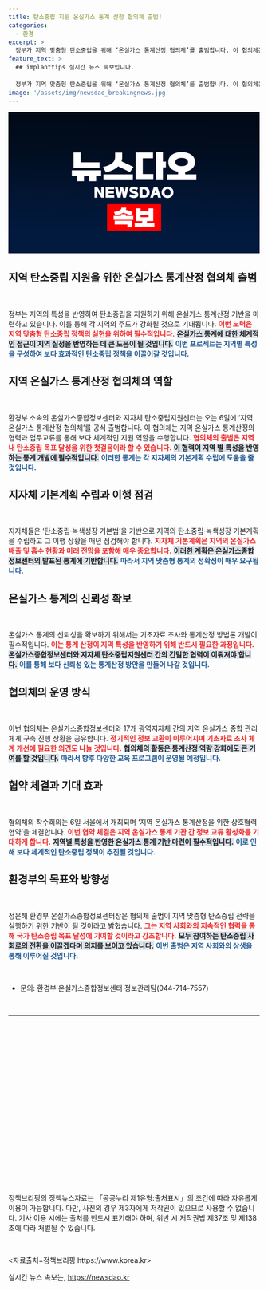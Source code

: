 ```yaml
---
title: 탄소중립 지원 온실가스 통계 산정 협의체 출범!
categories:
  - 환경
excerpt: >
  정부가 지역 맞춤형 탄소중립을 위해 ‘온실가스 통계산정 협의체’를 출범합니다. 이 협의체는 6일 첫 회의를 통해 통계 기반의 효과적인 탄소중립 전략을 지원할 예정입니다. 지역 특성을 반영한 통계로 탄소중립 목표에 한 발 더 다가갑니다!
feature_text: >
  ## implanttips 실시간 뉴스 속보입니다.

  정부가 지역 맞춤형 탄소중립을 위해 ‘온실가스 통계산정 협의체’를 출범합니다. 이 협의체는 6일 첫 회의를 통해 통계 기반의 효과적인 탄소중립 전략을 지원할 예정입니다. 지역 특성을 반영한 통계로 탄소중립 목표에 한 발 더 다가갑니다!
image: '/assets/img/newsdao_breakingnews.jpg'
---
```


<p><img src="/assets/img/newsdao_breakingnews.jpg" alt="implanttips 속보" /></p>

<h2 data-ke-size="size26">지역 탄소중립 지원을 위한 온실가스 통계산정 협의체 출범</h2>

<p data-ke-size="size16">&nbsp;</p> 

<p>정부는 지역의 특성을 반영하여 탄소중립을 지원하기 위해 온실가스 통계산정 기반을 마련하고 있습니다. 이를 통해 각 지역의 주도가 강화될 것으로 기대됩니다. <b><span style="color: #ee2323;">이번 노력은 지역 맞춤형 탄소중립 정책의 실현을 위하여 필수적입니다.</span></b>   <b><span style="background-color: #21538527;">온실가스 통계에 대한 체계적인 접근이 지역 실정을 반영하는 데 큰 도움이 될 것입니다.</span></b>  <b><span style="color: #1a5490;">이번 프로젝트는 지역별 특성을 구성하여 보다 효과적인 탄소중립 정책을 이끌어갈 것입니다.</span></b> </p>

<h2 data-ke-size="size26">지역 온실가스 통계산정 협의체의 역할</h2>

<p data-ke-size="size16">&nbsp;</p> 

<p>환경부 소속의 온실가스종합정보센터와 지자체 탄소중립지원센터는 오는 6일에 ‘지역 온실가스 통계산정 협의체’를 공식 출범합니다. 이 협의체는 지역 온실가스 통계산정의 협력과 업무교류를 통해 보다 체계적인 지원 역할을 수행합니다. <b><span style="color: #ee2323;">협의체의 출범은 지역 내 탄소중립 목표 달성을 위한 첫걸음이라 할 수 있습니다.</span></b>   <b><span style="background-color: #21538527;">이 협력이 지역 별 특성을 반영하는 통계 개발에 필수적입니다.</span></b> <b><span style="color: #1a5490;">이러한 통계는 각 지자체의 기본계획 수립에 도움을 줄 것입니다.</span></b></p>

<h2 data-ke-size="size26">지자체 기본계획 수립과 이행 점검</h2>

<p data-ke-size="size16">&nbsp;</p> 

<p>지자체들은 ‘탄소중립·녹색성장 기본법’을 기반으로 지역의 탄소중립·녹색성장 기본계획을 수립하고 그 이행 상황을 매년 점검해야 합니다. <b><span style="color: #ee2323;">지자체 기본계획은 지역의 온실가스 배출 및 흡수 현황과 미래 전망을 포함해 매우 중요합니다.</span></b>  <b><span style="background-color: #21538527;">이러한 계획은 온실가스종합정보센터의 발표된 통계에 기반합니다.</span></b>  <b><span style="color: #1a5490;">따라서 지역 맞춤형 통계의 정확성이 매우 요구됩니다.</span></b></p>

<h2 data-ke-size="size26">온실가스 통계의 신뢰성 확보</h2>

<p data-ke-size="size16">&nbsp;</p> 

<p>온실가스 통계의 신뢰성을 확보하기 위해서는 기초자료 조사와 통계산정 방법론 개발이 필수적입니다. <b><span style="color: #ee2323;">이는 통계 산정이 지역 특성을 반영하기 위해 반드시 필요한 과정입니다.</span></b>  <b><span style="background-color: #21538527;">온실가스종합정보센터와 지자체 탄소중립지원센터 간의 긴밀한 협력이 이뤄져야 합니다.</span></b>  <b><span style="color: #1a5490;">이를 통해 보다 신뢰성 있는 통계산정 방안을 만들어 나갈 것입니다.</span></b></p>

<h2 data-ke-size="size26">협의체의 운영 방식</h2>

<p data-ke-size="size16">&nbsp;</p> 

<p>이번 협의체는 온실가스종합정보센터와 17개 광역지자체 간의 지역 온실가스 종합 관리체계 구축 진행 상황을 공유합니다. <b><span style="color: #ee2323;">정기적인 정보 교환이 이루어지며 기초자료 조사 체계 개선에 필요한 의견도 나눌 것입니다.</span></b>  <b><span style="background-color: #21538527;">협의체의 활동은 통계산정 역량 강화에도 큰 기여를 할 것입니다.</span></b> <b><span style="color: #1a5490;">따라서 향후 다양한 교육 프로그램이 운영될 예정입니다.</span></b></p>

<h2 data-ke-size="size26">협약 체결과 기대 효과</h2>

<p data-ke-size="size16">&nbsp;</p> 

<p>협의체의 착수회의는 6일 서울에서 개최되며 ‘지역 온실가스 통계산정을 위한 상호협력 협약’을 체결합니다. <b><span style="color: #ee2323;">이번 협약 체결은 지역 온실가스 통계 기관 간 정보 교류 활성화를 기대하게 합니다.</span></b>  <b><span style="background-color: #21538527;">지역별 특성을 반영한 온실가스 통계 기반 마련이 필수적입니다.</span></b>  <b><span style="color: #1a5490;">이로 인해 보다 체계적인 탄소중립 정책이 추진될 것입니다.</span></b></p>

<h2 data-ke-size="size26">환경부의 목표와 방향성</h2>

<p data-ke-size="size16">&nbsp;</p> 

<p>정은해 환경부 온실가스종합정보센터장은 협의체 출범이 지역 맞춤형 탄소중립 전략을 실행하기 위한 기반이 될 것이라고 밝혔습니다. <b><span style="color: #ee2323;">그는 지역 사회와의 지속적인 협력을 통해 국가 탄소중립 목표 달성에 기여할 것이라고 강조합니다.</span></b>  <b><span style="background-color: #21538527;">모두 참여하는 탄소중립 사회로의 전환을 이끌겠다며 의지를 보이고 있습니다.</span></b>  <b><span style="color: #1a5490;">이번 출범은 지역 사회와의 상생을 통해 이루어질 것입니다.</span></b></p>

<p data-ke-size="size16">&nbsp;</p>

<ul>
  <li>문의: 환경부 온실가스종합정보센터 정보관리팀(044-714-7557)</li>
</ul>

<p data-ke-size="size16">&nbsp;</p> 

<hr>

<p data-ke-size="size16">&nbsp;</p>

<p data-ke-size="size16">&nbsp;</p>

<p data-ke-size="size16">&nbsp;</p>

<p data-ke-size="size16">&nbsp;</p>

<p data-ke-size="size16">&nbsp;</p>

<p data-ke-size="size16">&nbsp;</p>

<p data-ke-size="size16">&nbsp;</p>

<p data-ke-size="size16">&nbsp;</p>

<p data-ke-size="size16">&nbsp;</p>

<p data-ke-size="size16">&nbsp;</p>

<p data-ke-size="size16">&nbsp;</p> 

<p data-ke-size="size16">정책브리핑의 정책뉴스자료는 「공공누리 제1유형:출처표시」의 조건에 따라 자유롭게 이용이 가능합니다. 다만, 사진의 경우 제3자에게 저작권이 있으므로 사용할 수 없습니다. 기사 이용 시에는 출처를 반드시 표기해야 하며, 위반 시 저작권법 제37조 및 제138조에 따라 처벌될 수 있습니다.</p>

<p data-ke-size="size16">&nbsp;</p> 

<p data-ke-size="size16"> <자료출처=정책브리핑 https://www.korea.kr></p>
실시간 뉴스 속보는, <a href="https://newsdao.kr" rel="dofollow">https://newsdao.kr</a>


